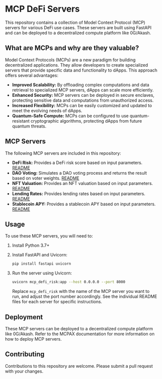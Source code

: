 # MCP DeFi Servers

This repository contains a collection of Model Context Protocol (MCP) servers for various DeFi use cases. These servers are built using FastAPI and can be deployed to a decentralized compute platform like 0G/Akash.

## What are MCPs and why are they valuable?

Model Context Protocols (MCPs) are a new paradigm for building decentralized applications. They allow developers to create specialized servers that provide specific data and functionality to dApps. This approach offers several advantages:

*   **Improved Scalability:** By offloading complex computations and data retrieval to specialized MCP servers, dApps can scale more efficiently.
*   **Enhanced Security:** MCP servers can be deployed in secure enclaves, protecting sensitive data and computations from unauthorized access.
*   **Increased Flexibility:** MCPs can be easily customized and updated to meet the evolving needs of dApps.
*   **Quantum-Safe Compute:** MCPs can be configured to use quantum-resistant cryptographic algorithms, protecting dApps from future quantum threats.

## MCP Servers

The following MCP servers are included in this repository:

*   **DeFi Risk:** Provides a DeFi risk score based on input parameters. [README](./defi_risk/README.md)
*   **DAO Voting:** Simulates a DAO voting process and returns the result based on voter weights. [README](./dao_voting/README.md)
*   **NFT Valuation:** Provides an NFT valuation based on input parameters. [README](./nft_valuation/README.md)
*   **Lending Rates:** Provides lending rates based on input parameters. [README](./lending_rates/README.md)
*   **Stablecoin APY:** Provides a stablecoin APY based on input parameters. [README](./stablecoin_apy/README.md)

## Usage

To use these MCP servers, you will need to:

1.  Install Python 3.7+
2.  Install FastAPI and Uvicorn:

    ```bash
    pip install fastapi uvicorn
    ```
3.  Run the server using Uvicorn:

    ```bash
    uvicorn mcp_defi_risk:app --host 0.0.0.0 --port 8000
    ```

    Replace `mcp_defi_risk` with the name of the MCP server you want to run, and adjust the port number accordingly.  See the individual README files for each server for specific instructions.

## Deployment

These MCP servers can be deployed to a decentralized compute platform like 0G/Akash. Refer to the MCPAX documentation for more information on how to deploy MCP servers.

## Contributing

Contributions to this repository are welcome. Please submit a pull request with your changes.
